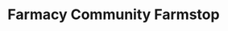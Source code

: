 ---
title: "Farmacy Community Farmstop"
url: /rock-hill/farmacy-community-farmstop/
shop: Lebensmittel
---